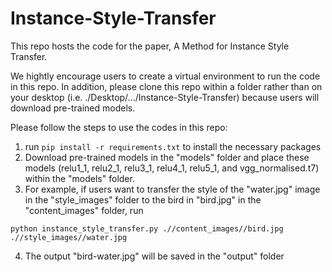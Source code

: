 # Instance-Style-Transfer

This repo hosts the code for the paper, A Method for Instance Style Transfer.

We hightly encourage users to create a virtual environment to run the code in this repo. In addition, please clone this repo within a folder rather than on your desktop (i.e. ./Desktop/.../Instance-Style-Transfer) because users will download pre-trained models.


Please follow the steps to use the codes in this repo:
1. run `pip install -r requirements.txt` to install the necessary packages
2. Download pre-trained models in the "models" folder and place these models (relu1_1, relu2_1, relu3_1, relu4_1, relu5_1, and vgg_normalised.t7) within the "models" folder.
3. For example, if users want to transfer the style of the "water.jpg" image in the "style_images" folder to the bird in "bird.jpg" in the "content_images" folder, run

`python instance_style_transfer.py .//content_images//bird.jpg .//style_images//water.jpg`

4. The output "bird-water.jpg" will be saved in the "output" folder

